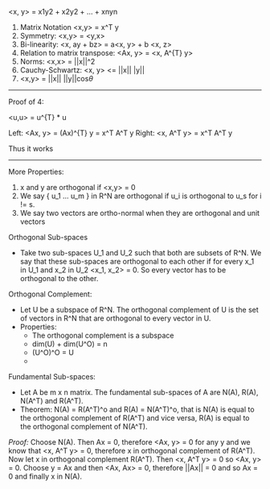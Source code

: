 <x, y> = x1y2 + x2y2 + ... + xnyn

1. Matrix Notation <x,y> = x^T y
2. Symmetry: <x,y> = <y,x>
3. Bi-linearity: <x, ay + bz> = a<x, y> + b <x, z>
4. Relation to matrix transpose: <Ax, y> = <x, A^{T} y>
5. Norms: <x,x> = ||x||^2
6. Cauchy-Schwartz: <x, y> <= ||x|| |y||
7. <x,y> = ||x|| ||y||cos$\theta$ 

***
Proof of 4:

<u,u> = u^{T} * u

Left: <Ax, y> = (Ax)^{T} y = x^T A^T y
Right: <x, A^T y> = x^T A^T y

Thus it works

***
More Properties:
1. x and y are orthogonal if <x,y> = 0
2. We say { u_1 ... u_m } in R^N are orthogonal if u_i is orthogonal to u_s for i != s.
3. We say two vectors are ortho-normal when they are orthogonal and unit vectors

Orthogonal Sub-spaces
- Take two sub-spaces U_1 and U_2 such that both are subsets of R^N. We say that these sub-spaces are orthogonal to each other if for every x_1 in U_1 and x_2 in U_2 <x_1, x_2> = 0. So every vector has to be orthogonal to the other.

Orthogonal Complement:
- Let U be a subspace of R^N. The orthogonal complement of U is the set of vectors in R^N that are orthogonal to every vector in U.
- Properties:
	- The orthogonal complement is a subspace
	- dim(U) + dim(U^O) = n
	- (U^O)^O = U
	- 

Fundamental Sub-spaces:
- Let A be m x n matrix. The fundamental sub-spaces of A are N(A), R(A), N(A^T) and R(A^T).
- Theorem: N(A) = R(A^T)^o and R(A) = N(A^T)^o, that is N(A) is equal to the orthogonal complement of R(A^T) and vice versa, R(A) is equal to the orthogonal complement of N(A^T).

*Proof:* 
	Choose N(A). Then Ax = 0, therefore <Ax, y> =  0 for any y and we know that <x, A^T y> = 0, therefore x in orthogonal complement of R(A^T).
	Now let x in orthogonal complement R(A^T). Then <x, A^T y> = 0 so <Ax, y> = 0. Choose y = Ax and then <Ax, Ax> = 0, therefore ||Ax|| = 0 and so Ax = 0 and finally x in N(A).